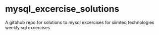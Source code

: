 # mysql_excercise_solutions
A gitbhub repo for solutions to mysql excercises for siimteq technologies weekly sql excercises
